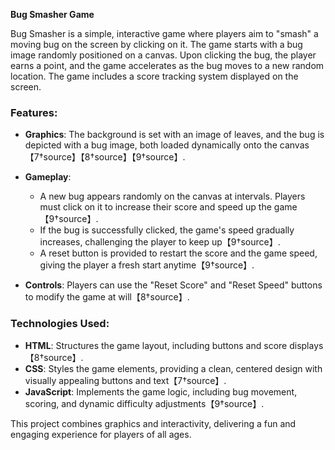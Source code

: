 **Bug Smasher Game**

Bug Smasher is a simple, interactive game where players aim to "smash" a moving bug on the screen by clicking on it. The game starts with a bug image randomly positioned on a canvas. Upon clicking the bug, the player earns a point, and the game accelerates as the bug moves to a new random location. The game includes a score tracking system displayed on the screen.

### Features:
- **Graphics**: The background is set with an image of leaves, and the bug is depicted with a bug image, both loaded dynamically onto the canvas【7†source】【8†source】【9†source】.
- **Gameplay**: 
  - A new bug appears randomly on the canvas at intervals. Players must click on it to increase their score and speed up the game【9†source】.
  - If the bug is successfully clicked, the game's speed gradually increases, challenging the player to keep up【9†source】.
  - A reset button is provided to restart the score and the game speed, giving the player a fresh start anytime【9†source】.
  
- **Controls**: Players can use the "Reset Score" and "Reset Speed" buttons to modify the game at will【8†source】.

### Technologies Used:
- **HTML**: Structures the game layout, including buttons and score displays【8†source】.
- **CSS**: Styles the game elements, providing a clean, centered design with visually appealing buttons and text【7†source】.
- **JavaScript**: Implements the game logic, including bug movement, scoring, and dynamic difficulty adjustments【9†source】.

This project combines graphics and interactivity, delivering a fun and engaging experience for players of all ages.

